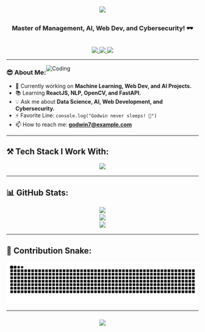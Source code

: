 <h1 align="center">
  <img src="https://readme-typing-svg.herokuapp.com?font=Righteous&size=35&center=true&vCenter=true&width=500&height=70&duration=4000&lines=Hello+World!+👋;+I'm+Godwin+Wilfred+Raj+A.;+Management+%26+Data+Science+Guru!;" />
</h1>

<h3 align="center">Master of Management, AI, Web Dev, and Cybersecurity! 🕶️</h3>
<br />

<div align="center">
  <a href="mailto:godwin7@example.com">
    <img src="https://img.shields.io/badge/Gmail-333333?style=for-the-badge&logo=gmail&logoColor=red" />
  </a>
  <a href="https://linkedin.com/in/godwin-7" target="_blank">
    <img src="https://img.shields.io/badge/LinkedIn-0077B5?style=for-the-badge&logo=linkedin&logoColor=white" />
  </a>
  <a href="https://godwin7.github.io/" target="_blank">
    <img src="https://img.shields.io/badge/Portfolio-FF5722?style=for-the-badge&logo=vercel&logoColor=white" />
  </a>
</div>

---

<img align="right" alt="Coding" width="400" src="https://cdn.dribbble.com/users/1162077/screenshots/3848914/programmer.gif" />

### 😎 **About Me:**
- 🚀 Currently working on **Machine Learning, Web Dev, and AI Projects.**
- 📚 Learning **ReactJS, NLP, OpenCV, and FastAPI.**
- 💡 Ask me about **Data Science, AI, Web Development, and Cybersecurity.**
- ⚡ Favorite Line: `console.log("Godwin never sleeps! 🚀")`
- 📫 How to reach me: **godwin7@example.com**

---

## ⚒️ **Tech Stack I Work With:**
<div align="center">
  <img src="https://skillicons.dev/icons?i=html,css,js,react,nodejs,express,python,flask,fastapi,mongodb,tailwind,java,sql,git,github" />
</div>

---

## 📊 **GitHub Stats:**
<div align="center">
  <img width="400" src="https://github-readme-streak-stats.herokuapp.com/?user=Godwin-7&theme=react&border_radius=10" />
  <br />
  <img width="400" src="https://github-readme-stats.vercel.app/api?username=Godwin-7&show_icons=true&theme=react&count_private=true" />
  <br />
  <img width="325" src="https://github-readme-stats.vercel.app/api/top-langs/?username=Godwin-7&layout=compact&theme=react" />
</div>

---

## 🐍 **Contribution Snake:**
<div align="center">
  <img src="https://raw.githubusercontent.com/Godwin-7/Godwin-7/output/github-contribution-grid-snake.svg" alt="snake animation" />
</div>

---

<h3 align="center">
    <img src="https://readme-typing-svg.herokuapp.com/?font=Righteous&size=25&center=true&vCenter=true&width=500&height=70&duration=4000&lines=Thanks+for+visiting!+✌️;+Let's+collaborate+and+innovate!;🚀+Cheers!;">
</h3>

